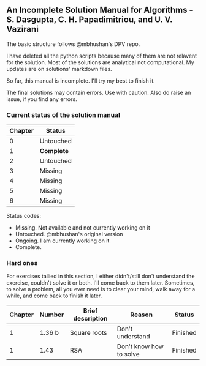 ## An Incomplete Solution Manual for Algorithms - S. Dasgupta, C. H. Papadimitriou, and U. V. Vazirani

The basic structure follows @mbhushan's DPV repo.

I have deleted all the python scripts because many of them are not relavent for the solution. Most of the solutions are analytical not computational. My updates are on solutions' markdown files.

So far, this manual is incomplete. I'll try my best to finish it.

The final solutions may contain errors. Use with caution. Also do raise an issue, if you find any errors.

### Current status of the solution manual 
|Chapter|Status|
|-----|-----|
|0|Untouched|
|1|__Complete__|
|2|Untouched|
|3|Missing|
|4|Missing|
|5|Missing|
|6|Missing|

Status codes:

- Missing. Not available and not currently working on it
- Untouched. @mbhushan's original version
- Ongoing. I am currently working on it
- Complete.

### Hard ones

For exercises tallied in this section, I either didn't/still don't understand the exercise, couldn't solve it or both. I'll come back to them later. Sometimes, to solve a problem, all you ever need is to clear your mind, walk away for a while, and come back to finish it later.

|Chapter| Number | Brief description|Reason|Status|
|-----|-----|-----|-----|-----|
|1|1.36 b|Square roots|Don't understand|Finished|
|1|1.43|RSA|Don't know how to solve|Finished|
